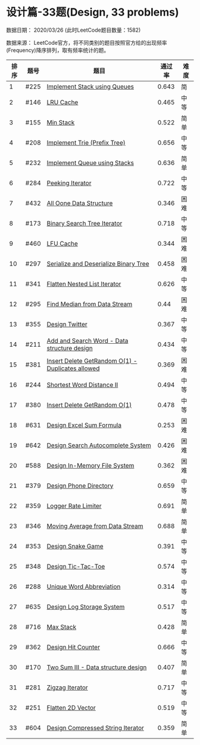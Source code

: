 # 设计篇-33题(Design, 33 problems)

数据日期： 2020/03/26 (此时LeetCode题目数量：1582)

数据来源： LeetCode官方，将不同类别的题目按照官方给的出现频率(Frequency)降序排列，取有频率统计的题。

| 排序    	    | 题号      	 | 题目	                                                       | 通过率	   | 难度          |
|------------|-----------|-----------------------------------------------------------| ---------- |-------------|
|1	         | #225	     |[Implement Stack using Queues](../solution/0200-0299/0225.Implement%20Stack%20using%20Queues/README.md)	 |0.643	| 简|单||
|2	          | #146    	 | [LRU Cache](../solution/0100-0199/0146.LRU%20Cache/README.md)	                                                | 0.465	   |中等|
|3	| #155	     | [Min Stack](../solution/0100-0199/0155.Min%20Stack/README.md)	                                                |0.522	|简单|
|4	| #208	     | [Implement Trie (Prefix Tree)](../solution/0200-0299/0208.Implement%20Trie%20(Prefix%20Tree)/README.md)	                             |0.656	|中等|
|5	| #232	     | [Implement Queue using Stacks](../solution/0200-0299/0232.Implement%20Queue%20using%20Stacks/README.md)	                             |0.636	|简单|
|6	| #284	     | [Peeking Iterator](../solution/0200-0299/0284.Peeking%20Iterator/README.md)	                                         |0.722	|中等|
|7	| #432	     | [All Oone Data Structure](../solution/0400-0499/0432.All%20O`one%20Data%20Structure/README.md)	                                 |0.346	|困难|
|8	| #173	     | [Binary Search Tree Iterator](../solution/0100-0199/0173.Binary%20Search%20Tree%20Iterator/README.md)	                              |0.718	|中等|
|9	| #460	     | [LFU Cache](../solution/0400-0499/0460.LFU%20Cache/README.md)	                                                |0.344	|困难|
|10	| #297	     | [Serialize and Deserialize Binary Tree](../solution/0200-0299/0297.Serialize%20and%20Deserialize%20Binary%20Tree/README.md)	                    |0.458	|困难|
|11	| #341	     | [Flatten Nested List Iterator](../solution/0300-0399/0341.Flatten%20Nested%20List%20Iterator/README.md)	                             |0.626	|中等|
|12	| #295	     | [Find Median from Data Stream](../solution/0200-0299/0295.Find%20Median%20from%20Data%20Stream/README.md)	                             |0.44	|困难|
|13	| #355	     | [Design Twitter](../solution/0300-0399/0355.Design%20Twitter/README.md)	                                           |0.367	|中等|
|14	| #211	     | [Add and Search Word - Data structure design](../solution/0200-0299/0211.Add%20and%20Search%20Word%20-%20Data%20structure%20design/README.md)	              |0.434	|中等|
|15	| #381	     | [Insert Delete GetRandom O(1) - Duplicates allowed](../solution/0300-0399/0381.Insert%20Delete%20GetRandom%20O(1)%20-%20Duplicates%20allowed/README.md)	        |0.369	|困难|
|16	| #244	     | [Shortest Word Distance II](../solution/0200-0299/0244.Shortest%20Word%20Distance%20II/README.md)	                                |0.494	|中等|
|17	| #380	     | [Insert Delete GetRandom O(1)](../solution/0300-0399/0380.Insert%20Delete%20GetRandom%20O(1)/README.md)	                             |0.478	|中等|
|18	| #631	     | [Design Excel Sum Formula](../solution/0600-0699/0631.Design%20Excel%20Sum%20Formula/README.md)	                                 |0.253	|困难|
|19	| #642	     | [Design Search Autocomplete System](../solution/0600-0699/0642.Design%20Search%20Autocomplete%20System/README.md)	                        |0.426	|困难|
|20	| #588	     | [Design In-Memory File System](../solution/0500-0599/0588.Design%20In-Memory%20File%20System/README.md)	                             |0.362	|困难|
|21	| #379	     | [Design Phone Directory](../solution/0300-0399/0379.Design%20Phone%20Directory/README.md)	                                   |0.659	|中等|
|22	| #359	     | [Logger Rate Limiter](../solution/0300-0399/0359.Logger%20Rate%20Limiter/README.md)	                                      |0.691	|简单|
|23	| #346	     | [Moving Average from Data Stream](../solution/0300-0399/0346.Moving%20Average%20from%20Data%20Stream/README.md)	                          |0.688	|简单|
|24	| #353	     | [Design Snake Game](../solution/0300-0399/0353.Design%20Snake%20Game/README.md)	                                        |0.391	|中等|
|25	| #348	     | [Design Tic-Tac-Toe](../solution/0300-0399/0348.Design%20Tic-Tac-Toe/README.md)	                                       |0.574	|中等|
|26	| #288	     | [Unique Word Abbreviation](../solution/0200-0299/0288.Unique%20Word%20Abbreviation/README.md)	                                 |0.314	|中等|
|27	| #635	     | [Design Log Storage System](../solution/0600-0699/0635.Design%20Log%20Storage%20System/README.md)	                                |0.517	|中等|
|28	| #716	     | [Max Stack](../solution/0700-0799/0716.Max%20Stack/README.md)	                                                |0.428	|简单|
|29	| #362	     | [Design Hit Counter](../solution/0300-0399/0362.Design%20Hit%20Counter/README.md)	                                       |0.666	|中等|
|30	| #170	     | [Two Sum III - Data structure design](../solution/0100-0199/0170.Two%20Sum%20III%20-%20Data%20structure%20design/README.md)	                      |0.407	|简单|
|31	| #281	     | [Zigzag Iterator](../solution/0200-0299/0281.Zigzag%20Iterator/README.md)	                                          |0.717	|中等|
|32	| #251	     | [Flatten 2D Vector](../solution/0200-0299/0251.Flatten%202D%20Vector/README.md)	                                        |0.519	|中等|
|33	| #604	     | [Design Compressed String Iterator](../solution/0600-0699/0604.Design%20Compressed%20String%20Iterator/README.md)	                        |0.359	|简单|

